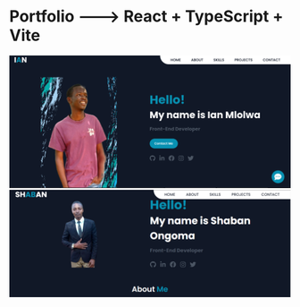 # Portfolio ---> React + TypeScript + Vite

<img src="src/assets/images/demo.png"/>

<img src="src/assets/images/demo2.png"/>

